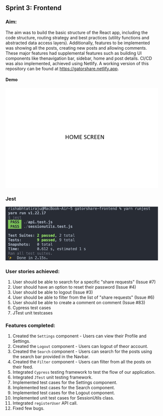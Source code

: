 ## Sprint 3: Frontend

### Aim:
The aim was to build the basic structure of the React app, including the code structure, routing strategy and best practices (utility functions and abstracted data access layers). Additionally, features to be implemented was showing all the posts, creating new posts and allowing comments. These major features had supplemental features such as building UI components like thenavigation bar, sidebar, home and post details. CI/CD was also implemented, achieved using Netlify. A working version of this repository can be found at https://gatorshare.netlify.app. 


#### Demo
![](/src/assets/sprint3.gif)

### Jest
![](/src/assets/jest_sprint3.jpeg)

### User stories achieved:
1. User should be able to search for a specific "share requests" (Issue #7)
2. User should have an option to reset their password (Issue #4)
3. User should be able to logout (Issue #3) 
4. User should be able to filter from the list of "share requests" (Issue #6)
5. User should be able to create a comment on comment (Issue #83)
6. Cypress test cases
7. JTest unit testcases

### Features completed:
1. Created the `Settings` component - Users can view their Profile and Settings.
2. Created the `Logout` component - Users can logout of theor account.
3. Created the `Search` component - Users can search for the posts using the search bar provided in the Navbar.
4. Created the `Filter` component - Users can filter from all the posts on their feed.
5. Integrated `Cypress` testing framework to test the flow of our application.
6. Integrated `JTest` unit testing framework.
7. Implemented test cases for the Settings component.
8. Implemented test cases for the Search component.
9. Implemented test cases for the Logout component.
10. Implemented unit test cases for SessionUtils class.
11. Integrated `registerUser` API call.
12. Fixed few bugs.
